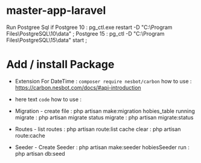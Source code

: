 # master-app-laravel

Run Postgree Sql
if
Postgree 10 : pg_ctl.exe restart -D "C:\Program Files\PostgreSQL\10\data" ;
Postgree 15 : pg_ctl -D "C:\Program Files\PostgreSQL\15\data" start ;

# Add / install Package

-   Extension For DateTime :
    `composer require nesbot/carbon`
    how to use : https://carbon.nesbot.com/docs/#api-introduction

-   here text
    `code`
    how to use :

-   Migration -
    create file : php artisan make:migration hobies_table
    running migrate : php artisan migrate
    status migrate : php artisan migrate:status

-   Routes -
    list routes : php artisan route:list
    cache clear : php artisan route:cache
-   Seeder -
    Create Seeder : php artisan make:seeder hobiesSeeder
    run : php artisan db:seed

<!-- FOR LOOPING IN SQL -->
<!-- do $$
begin
  for counter in 1..6 by 2 loop
    raise notice 'counter: %', counter;
  end loop;
end; $$ -->

